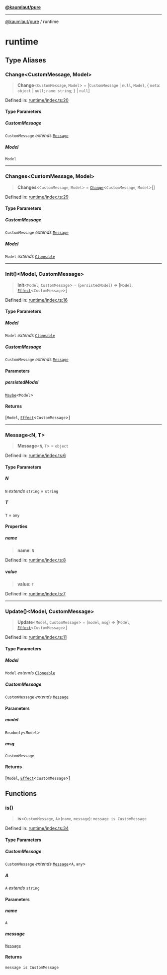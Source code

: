 [**@kaumlaut/pure**](README.md)

---

[@kaumlaut/pure](README.md) / runtime

# runtime

## Type Aliases

### Change\<CustomMessage, Model\>

> **Change**\<`CustomMessage`, `Model`\> = \[`CustomMessage` \| `null`, `Model`, \{ `meta`: `object` \| `null`; `name`: `string`; \} \| `null`\]

Defined in: [runtime/index.ts:20](https://github.com/maxkaemmerer/pure/blob/71cc1d73c1a096a1d398321a0b488240723d1229/src/runtime/index.ts#L20)

#### Type Parameters

##### CustomMessage

`CustomMessage` _extends_ [`Message`](#message)

##### Model

`Model`

---

### Changes\<CustomMessage, Model\>

> **Changes**\<`CustomMessage`, `Model`\> = [`Change`](#change)\<`CustomMessage`, `Model`\>[]

Defined in: [runtime/index.ts:29](https://github.com/maxkaemmerer/pure/blob/71cc1d73c1a096a1d398321a0b488240723d1229/src/runtime/index.ts#L29)

#### Type Parameters

##### CustomMessage

`CustomMessage` _extends_ [`Message`](#message)

##### Model

`Model` _extends_ [`Cloneable`](clone.md#cloneable)

---

### Init()\<Model, CustomMessage\>

> **Init**\<`Model`, `CustomMessage`\> = (`persistedModel`) => \[`Model`, [`Effect`](runtime/effect.md#effect)\<`CustomMessage`\>\]

Defined in: [runtime/index.ts:16](https://github.com/maxkaemmerer/pure/blob/71cc1d73c1a096a1d398321a0b488240723d1229/src/runtime/index.ts#L16)

#### Type Parameters

##### Model

`Model` _extends_ [`Cloneable`](clone.md#cloneable)

##### CustomMessage

`CustomMessage` _extends_ [`Message`](#message)

#### Parameters

##### persistedModel

[`Maybe`](maybe.md#maybe)\<`Model`\>

#### Returns

\[`Model`, [`Effect`](runtime/effect.md#effect)\<`CustomMessage`\>\]

---

### Message\<N, T\>

> **Message**\<`N`, `T`\> = `object`

Defined in: [runtime/index.ts:6](https://github.com/maxkaemmerer/pure/blob/71cc1d73c1a096a1d398321a0b488240723d1229/src/runtime/index.ts#L6)

#### Type Parameters

##### N

`N` _extends_ `string` = `string`

##### T

`T` = `any`

#### Properties

##### name

> **name**: `N`

Defined in: [runtime/index.ts:8](https://github.com/maxkaemmerer/pure/blob/71cc1d73c1a096a1d398321a0b488240723d1229/src/runtime/index.ts#L8)

##### value

> **value**: `T`

Defined in: [runtime/index.ts:7](https://github.com/maxkaemmerer/pure/blob/71cc1d73c1a096a1d398321a0b488240723d1229/src/runtime/index.ts#L7)

---

### Update()\<Model, CustomMessage\>

> **Update**\<`Model`, `CustomMessage`\> = (`model`, `msg`) => \[`Model`, [`Effect`](runtime/effect.md#effect)\<`CustomMessage`\>\]

Defined in: [runtime/index.ts:11](https://github.com/maxkaemmerer/pure/blob/71cc1d73c1a096a1d398321a0b488240723d1229/src/runtime/index.ts#L11)

#### Type Parameters

##### Model

`Model` _extends_ [`Cloneable`](clone.md#cloneable)

##### CustomMessage

`CustomMessage` _extends_ [`Message`](#message)

#### Parameters

##### model

`Readonly`\<`Model`\>

##### msg

`CustomMessage`

#### Returns

\[`Model`, [`Effect`](runtime/effect.md#effect)\<`CustomMessage`\>\]

## Functions

### is()

> **is**\<`CustomMessage`, `A`\>(`name`, `message`): `message is CustomMessage`

Defined in: [runtime/index.ts:34](https://github.com/maxkaemmerer/pure/blob/71cc1d73c1a096a1d398321a0b488240723d1229/src/runtime/index.ts#L34)

#### Type Parameters

##### CustomMessage

`CustomMessage` _extends_ [`Message`](#message)\<`A`, `any`\>

##### A

`A` _extends_ `string`

#### Parameters

##### name

`A`

##### message

[`Message`](#message)

#### Returns

`message is CustomMessage`
